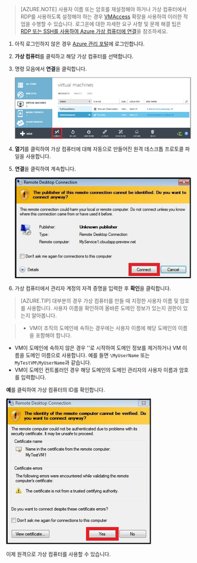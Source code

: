 ﻿<properties services="virtual-machines" title="Windows Server를 실행하는 가상 컴퓨터에 로그온하는 방법" authors="KBDAzure" solutions="" manager="timlt" editor="tysonn" />

>[AZURE.NOTE] 사용자 이름 또는 암호를 재설정해야 하거나 가상 컴퓨터에서 RDP를 사용하도록 설정해야 하는 경우 [VMAccess](http://go.microsoft.com/fwlink/p/?LinkId=396856) 확장을 사용하여 이러한 작업을 수행할 수 있습니다. 로그온에 대한 자세한 요구 사항 및 문제 해결 팁은 [RDP 또는 SSH를 사용하여 Azure 가상 컴퓨터에 연결](http://go.microsoft.com/fwlink/p/?LinkId=398294)을 참조하세요.

1. 아직 로그인하지 않은 경우 [Azure 관리 포털](http://manage.windowsazure.com)에 로그인합니다.

2. **가상 컴퓨터**를 클릭하고 해당 가상 컴퓨터를 선택합니다.

3. 명령 모음에서 **연결**을 클릭합니다.

	![Log on to the virtual machine](./media/virtual-machines-log-on-win-server/connectwindows.png)

4. **열기**를 클릭하여 가상 컴퓨터에 대해 자동으로 만들어진 원격 데스크톱 프로토콜 파일을 사용합니다.
	
5. **연결**을 클릭하여 계속합니다.

	![Continue with connecting](./media/virtual-machines-log-on-win-server/connectpublisher.png)

6. 가상 컴퓨터에서 관리자 계정의 자격 증명을 입력한 후 **확인**을 클릭합니다. 

 >[AZURE.TIP] 대부분의 경우 가상 컴퓨터를 만들 때 지정한 사용자 이름 및 암호를 사용합니다. 사용자 이름을 확인하여 올바른 도메인 정보가 있는지 권한이 있는지 알아봅니다.

>- VM이 조직의 도메인에 속하는 경우에는 사용자 이름에 해당 도메인의 이름을 포함해야 합니다.
- VM이 도메인에 속하지 않은 경우 '\'로 시작하여 도메인 정보를 제거하거나 VM 이름을 도메인 이름으로 사용합니다. 예를 들면  `\MyUserName` 또는 `MyTestVM\MyUserName`과 같습니다. 
- VM이 도메인 컨트롤러인 경우 해당 도메인의 도메인 관리자의 사용자 이름과 암호를 입력합니다.

**예**를 클릭하여 가상 컴퓨터의 ID를 확인합니다.

![Verify the identity of the machine](./media/virtual-machines-log-on-win-server/connectverify.png)

이제 원격으로 가상 컴퓨터를 사용할 수 있습니다.


<!--HONumber=42-->
